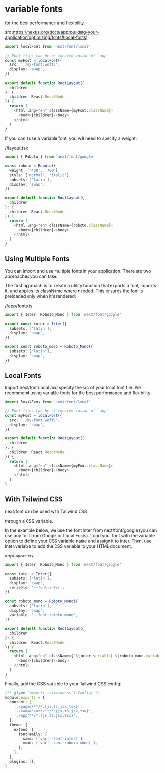 # variable fonts

for the best performance and flexibility.

src(<https://nextjs.org/docs/app/building-your-application/optimizing/fonts#local-fonts>)

```typescript
import localFont from 'next/font/local'
 
// Font files can be co-located inside of `app`
const myFont = localFont({
  src: './my-font.woff2',
  display: 'swap',
})
 
export default function RootLayout({
  children,
}: {
  children: React.ReactNode
}) {
  return (
    <html lang="en" className={myFont.className}>
      <body>{children}</body>
    </html>
  )
}

```

If you can't use a variable font, you will need to specify a weight:

//layout.tsx

```typescript
import { Roboto } from 'next/font/google'
 
const roboto = Roboto({
  weight: ['400', '700'],
  style: ['normal', 'italic'],
  subsets: ['latin'],
  display: 'swap',
})
 
export default function RootLayout({
  children,
}: {
  children: React.ReactNode
}) {
  return (
    <html lang="en" className={roboto.className}>
      <body>{children}</body>
    </html>
  )
}
```

## Using Multiple Fonts

You can import and use multiple fonts in your application. There are two approaches you can take.

The first approach is to create a utility function that exports a font, imports it, and applies its className where needed. This ensures the font is preloaded only when it's rendered:

//app/fonts.ts

```typescript
import { Inter, Roboto_Mono } from 'next/font/google'
 
export const inter = Inter({
  subsets: ['latin'],
  display: 'swap',
})
 
export const roboto_mono = Roboto_Mono({
  subsets: ['latin'],
  display: 'swap',
})

```

## Local Fonts

Import next/font/local and specify the src of your local font file. We recommend using variable fonts
for the best performance and flexibility.

```typescript
import localFont from 'next/font/local'
 
// Font files can be co-located inside of `app`
const myFont = localFont({
  src: './my-font.woff2',
  display: 'swap',
})
 
export default function RootLayout({
  children,
}: {
  children: React.ReactNode
}) {
  return (
    <html lang="en" className={myFont.className}>
      <body>{children}</body>
    </html>
  )
}
```

## With Tailwind CSS

next/font can be used with Tailwind CSS

through a CSS variable.

In the example below, we use the font Inter from next/font/google (you can use any font from Google or Local Fonts). Load your font with the variable option to define your CSS variable name and assign it to inter. Then, use inter.variable to add the CSS variable to your HTML document.

app/layout.tsx

```typescript
import { Inter, Roboto_Mono } from 'next/font/google'
 
const inter = Inter({
  subsets: ['latin'],
  display: 'swap',
  variable: '--font-inter',
})
 
const roboto_mono = Roboto_Mono({
  subsets: ['latin'],
  display: 'swap',
  variable: '--font-roboto-mono',
})
 
export default function RootLayout({
  children,
}: {
  children: React.ReactNode
}) {
  return (
    <html lang="en" className={`${inter.variable} ${roboto_mono.variable}`}>
      <body>{children}</body>
    </html>
  )
}
```

Finally, add the CSS variable to your Tailwind CSS config:

```typescript
/** @type {import('tailwindcss').Config} */
module.exports = {
  content: [
    './pages/**/*.{js,ts,jsx,tsx}',
    './components/**/*.{js,ts,jsx,tsx}',
    './app/**/*.{js,ts,jsx,tsx}',
  ],
  theme: {
    extend: {
      fontFamily: {
        sans: ['var(--font-inter)'],
        mono: ['var(--font-roboto-mono)'],
      },
    },
  },
  plugins: [],
}
```